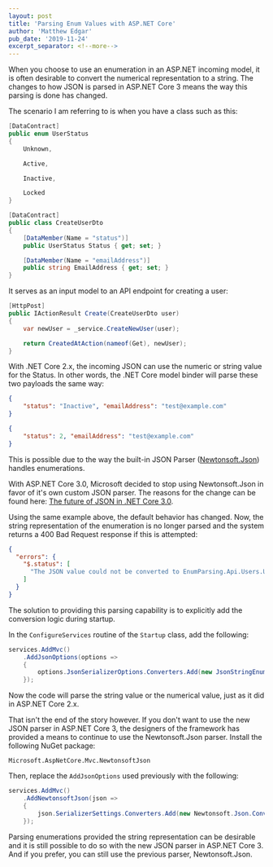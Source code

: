 ```yaml
---
layout: post
title: 'Parsing Enum Values with ASP.NET Core'
author: 'Matthew Edgar'
pub_date: '2019-11-24'
excerpt_separator: <!--more-->
---
```


When you choose to use an enumeration in an ASP.NET incoming model, it is often desirable to convert
the numerical representation to a string. The changes to how JSON is parsed in ASP.NET Core 3 means
the way this parsing is done has changed.

<!--more-->

The scenario I am referring to is when you have a class such as this:

```csharp
[DataContract]
public enum UserStatus
{
    Unknown,

    Active,

    Inactive,

    Locked
}

[DataContract]
public class CreateUserDto
{
    [DataMember(Name = "status")]
    public UserStatus Status { get; set; }

    [DataMember(Name = "emailAddress")]
    public string EmailAddress { get; set; }
}
```

It serves as an input model to an API endpoint for creating a user:

```csharp
[HttpPost]
public IActionResult Create(CreateUserDto user)
{
    var newUser = _service.CreateNewUser(user);

    return CreatedAtAction(nameof(Get), newUser);
}
```

With .NET Core 2.x, the incoming JSON can use the numeric or string value for the Status. In other
words, the .NET Core model binder will parse these two payloads the same way:

```json
{
    "status": "Inactive", "emailAddress": "test@example.com"
}

{
    "status": 2, "emailAddress": "test@example.com"
}
```

This is possible due to the way the built-in JSON Parser ([Newtonsoft.Json][newtonsoft]) handles enumerations.

With ASP.NET Core 3.0, Microsoft decided to stop using Newtonsoft.Json in favor of it's own
custom JSON parser. The reasons for the change can be found here: [The future of JSON in .NET Core 3.0][the-future-of-json].

Using the same example above, the default behavior has changed. Now, the string representation of the
enumeration is no longer parsed and the system returns a 400 Bad Request response if this is attempted:

```json
{
  "errors": {
    "$.status": [
      "The JSON value could not be converted to EnumParsing.Api.Users.UserStatus. Path: $.status | LineNumber: 1 | BytePositionInLine: 24."
    ]
  }
}
```

The solution to providing this parsing capability is to explicitly add the conversion logic during startup.

In the `ConfigureServices` routine of the `Startup` class, add the following:

```csharp
services.AddMvc()
    .AddJsonOptions(options =>
    {
        options.JsonSerializerOptions.Converters.Add(new JsonStringEnumConverter());
    });
```

Now the code will parse the string value or the numerical value, just as it did
in ASP.NET Core 2.x.

That isn't the end of the story however. If you don't want to use the new JSON parser
in ASP.NET Core 3, the designers of the framework has provided a means to continue to
use the Newtonsoft.Json parser. Install the following NuGet package:

`Microsoft.AspNetCore.Mvc.NewtonsoftJson`

Then, replace the `AddJsonOptions` used previously with the following:

```csharp
services.AddMvc()
    .AddNewtonsoftJson(json =>
    {
        json.SerializerSettings.Converters.Add(new Newtonsoft.Json.Converters.StringEnumConverter());
    });
```

Parsing enumerations provided the string representation can be desirable and it is still possible
to do so with the new JSON parser in ASP.NET Core 3. And if you prefer, you can still use the
previous parser, Newtonsoft.Json.

[newtonsoft]: https://www.newtonsoft.com/json
[the-future-of-json]: https://github.com/dotnet/announcements/issues/90
